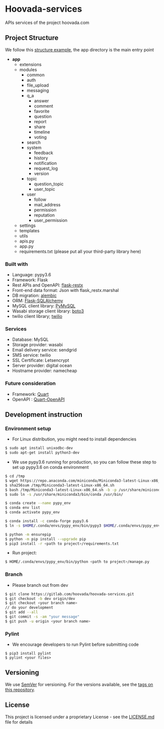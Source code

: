 # **Hoovada-services**

APIs services of the project hoovada.com

Project Structure
---

We follow this [structure example](https://github.com/frol/flask-restplus-server-example), the app directory is the main entry point

- __app__
    - extensions
    - modules
        - common
        - auth
        - file_upload
        - messaging
        - q_a
            - answer
            - comment
            - favorite
            - question
            - report
            - share
            - timeline
            - voting
        - search
        - system
            - feedback
            - history
            - notification
            - request_log
            - version
        - topic
            - question_topic
            - user_topic
        - user
            - follow
            - mail_address
            - permission
            - reputation
            - user_permission
    - settings
    - templates
    - utils
    - apis.py
    - app.py
    - requirements.txt (please put all your third-party library here)


### Built with

- Language: pypy3.6
- Framework: Flask 
- Rest APIs and OpenAPI: [flask-restx](https://flask-restx.readthedocs.io/en/latest/)
- Front-end data format: Json with flask_restx.marshal
- DB migration: [alembic](https://pypi.org/project/alembic/)
- ORM: [Flask-SQLAlchemy](https://flask-sqlalchemy.palletsprojects.com/en/2.x/)
- MySQL client library: [PyMySQL](https://pypi.org/project/PyMySQL/)
- Wasabi storage client library: [boto3](https://boto3.amazonaws.com/v1/documentation/api/latest/guide/sqs.html)
- twilio client library; [twilio](https://pypi.org/project/twilio/)


### Services

- Database: MySQL
- Storage provider: wasabi
- Email delivery service: sendgrid
- SMS service: twilio
- SSL Certificate: Letsencrypt
- Server provider: digital ocean
- Hostname provider: namecheap

### Future consideration

- Framework: [Quart](https://pypi.org/project/Quart/)
- OpenAPI : [Quart-OpenAPI](https://github.com/factset/quart-openapi/)


Development instruction
---

### Environment setup

- For Linux distribution, you might need to install dependencies

```bash
$ sudo apt install unixodbc-dev
$ sudo apt-get install python3-dev
```

- We use pypy3.6 running for production, so you can follow these step to set up pypy3.6 on conda environment

```bash
$ cd /tmp
$ wget https://repo.anaconda.com/miniconda/Miniconda3-latest-Linux-x86_64.sh
$ sha256sum /tmp/Miniconda3-latest-Linux-x86_64.sh 
$ bash /tmp/Miniconda3-latest-Linux-x86_64.sh -b -p /usr/share/miniconda3
$ sudo ln -s /usr/share/miniconda3/bin/conda /usr/bin/

$ conda create --name pypy_env
$ conda env list
$ conda activate pypy_env

$ conda install -c conda-forge pypy3.6
$ ln -s $HOME/.conda/envs/pypy_env/bin/pypy3 $HOME/.conda/envs/pypy_env/bin/python

$ python -m ensurepip
$ python -m pip install --upgrade pip
$ pip3 install -r <path to project>/requirements.txt
```

- Run project:

```bash
$ HOME/.conda/envs/pypy_env/bin/python <path to project>/manage.py
```

### Branch

- Please branch out from dev 

```bash
$ git clone https://gitlab.com/hoovada/hoovada-services.git
$ git checkout -b dev origin/dev
$ git checkout <your branch name>
// do your development 
$ git add --all 
$ git commit -s -am "your message"
$ git push -u origin <your branch name>
```

### Pylint

- We encourage developers to run Pylint before submitting code

```
$ pip3 install pylint
$ pylint <your files>
```

Versioning
---
We use [SemVer](http://semver.org/) for versioning. For the versions available, see the [tags on this repository](https://gitlab.com/hoovada/hoovada-services/-/tags). 

License
---
This project is licensed under a proprietary License - see the [LICENSE.md](LICENSE.md) file for details

